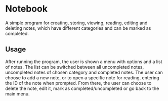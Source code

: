 # Notebook

A simple program for creating, storing, viewing, reading, editing and deleting notes, which have different categories
and can be marked as completed.

## Usage

After running the program, the user is shown a menu with options and a list of notes. The list can be switched between
all uncompleted notes, uncompleted notes of chosen category and completed notes. The user can choose to add a new note,
or to open a specific note for reading, entering the ID of the note when prompted. From there, the user can choose to
delete the note, edit it, mark as completed/uncompleted or go back to the main menu.